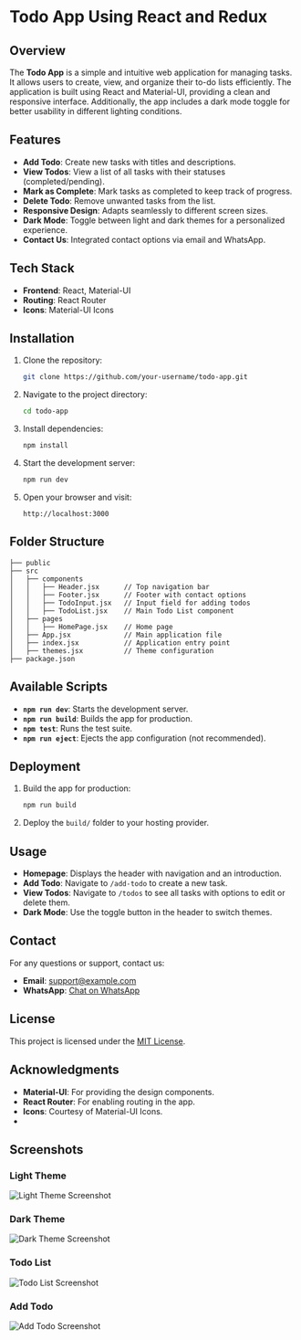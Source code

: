# Todo App Using React and Redux

## Overview
The **Todo App** is a simple and intuitive web application for managing tasks. It allows users to create, view, and organize their to-do lists efficiently. The application is built using React and Material-UI, providing a clean and responsive interface. Additionally, the app includes a dark mode toggle for better usability in different lighting conditions.

## Features
- **Add Todo**: Create new tasks with titles and descriptions.
- **View Todos**: View a list of all tasks with their statuses (completed/pending).
- **Mark as Complete**: Mark tasks as completed to keep track of progress.
- **Delete Todo**: Remove unwanted tasks from the list.
- **Responsive Design**: Adapts seamlessly to different screen sizes.
- **Dark Mode**: Toggle between light and dark themes for a personalized experience.
- **Contact Us**: Integrated contact options via email and WhatsApp.

## Tech Stack
- **Frontend**: React, Material-UI
- **Routing**: React Router
- **Icons**: Material-UI Icons

## Installation
1. Clone the repository:
   ```bash
   git clone https://github.com/your-username/todo-app.git
   ```

2. Navigate to the project directory:
   ```bash
   cd todo-app
   ```

3. Install dependencies:
   ```bash
   npm install
   ```

4. Start the development server:
   ```bash
   npm run dev
   ```

5. Open your browser and visit:
   ```
   http://localhost:3000
   ```

## Folder Structure
```
├── public
├── src
│   ├── components
│   │   ├── Header.jsx      // Top navigation bar
│   │   ├── Footer.jsx      // Footer with contact options
│   │   ├── TodoInput.jsx   // Input field for adding todos
│   │   ├── TodoList.jsx    // Main Todo List component
│   ├── pages
│   │   ├── HomePage.jsx    // Home page
│   ├── App.jsx             // Main application file
│   ├── index.jsx           // Application entry point
│   ├── themes.jsx          // Theme configuration
├── package.json
```

## Available Scripts
- **`npm run dev`**: Starts the development server.
- **`npm run build`**: Builds the app for production.
- **`npm test`**: Runs the test suite.
- **`npm run eject`**: Ejects the app configuration (not recommended).

## Deployment
1. Build the app for production:
   ```bash
   npm run build
   ```

2. Deploy the `build/` folder to your hosting provider.

## Usage
- **Homepage**: Displays the header with navigation and an introduction.
- **Add Todo**: Navigate to `/add-todo` to create a new task.
- **View Todos**: Navigate to `/todos` to see all tasks with options to edit or delete them.
- **Dark Mode**: Use the toggle button in the header to switch themes.

## Contact
For any questions or support, contact us:
- **Email**: [support@example.com](mailto:support@example.com)
- **WhatsApp**: [Chat on WhatsApp](https://wa.me/7499385295)

## License
This project is licensed under the [MIT License](LICENSE).

## Acknowledgments
- **Material-UI**: For providing the design components.
- **React Router**: For enabling routing in the app.
- **Icons**: Courtesy of Material-UI Icons.
- 
## Screenshots

### Light Theme
![Light Theme Screenshot](./screenshots/light-theme.png)

### Dark Theme
![Dark Theme Screenshot](./screenshots/dark-theme.png)

### Todo List
![Todo List Screenshot](./screenshots/todo-list.png)

### Add Todo
![Add Todo Screenshot](./screenshots/add-todo.png)
